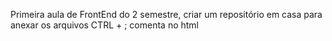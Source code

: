 Primeira aula de FrontEnd do 2 semestre, criar um repositório em casa para anexar os arquivos
CTRL + ; comenta no html